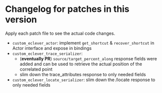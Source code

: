 # Changelog for patches in this version

Apply each patch file to see the actual code changes.

- `custom_eclever_actor`: implement `get_shortcut` & `recover_shortcut` in Actor interface and expose in bindings
- `custom_eclever_trace_serializer`: 
  - (**eventually PR**) `source/target_percent_along` response fields were added and can be used to retrieve the actual position of the correlated point
  - slim down the trace_attributes response to only needed fields
- `custom_eclever_locate_serializer`: slim down the /locate response to only needed fields
